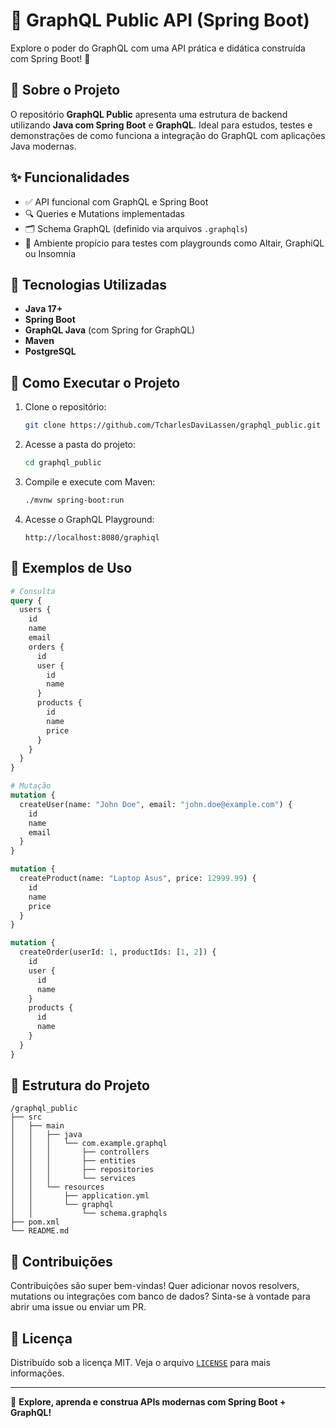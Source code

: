 # 🔗 GraphQL Public API (Spring Boot)

Explore o poder do GraphQL com uma API prática e didática construída com Spring Boot! 🚀

## 🧠 Sobre o Projeto
O repositório **GraphQL Public** apresenta uma estrutura de backend utilizando **Java com Spring Boot** e **GraphQL**. Ideal para estudos, testes e demonstrações de como funciona a integração do GraphQL com aplicações Java modernas.

## ✨ Funcionalidades
- ✅ API funcional com GraphQL e Spring Boot
- 🔍 Queries e Mutations implementadas
- 🗂️ Schema GraphQL (definido via arquivos `.graphqls`)
- 🧪 Ambiente propício para testes com playgrounds como Altair, GraphiQL ou Insomnia

## 🧰 Tecnologias Utilizadas
- **Java 17+**
- **Spring Boot**
- **GraphQL Java** (com Spring for GraphQL)
- **Maven**
- **PostgreSQL**

## 🚀 Como Executar o Projeto
1. Clone o repositório:
   ```bash
   git clone https://github.com/TcharlesDaviLassen/graphql_public.git
   ```
2. Acesse a pasta do projeto:
   ```bash
   cd graphql_public
   ```
3. Compile e execute com Maven: 	
   ```bash
   ./mvnw spring-boot:run
   ```
4. Acesse o GraphQL Playground:
   ```
   http://localhost:8080/graphiql
   ```

## 🧪 Exemplos de Uso
```graphql
# Consulta
query {
  users {
    id
    name
    email
    orders {
      id
      user {
      	id
        name
      }
      products {
        id
        name
        price
      }
    }
  }
}

# Mutação
mutation {
  createUser(name: "John Doe", email: "john.doe@example.com") {
    id
    name
    email
  }
}

mutation {
  createProduct(name: "Laptop Asus", price: 12999.99) {
    id
    name
    price
  }
}

mutation {
  createOrder(userId: 1, productIds: [1, 2]) {
    id
    user {
      id
      name
    }
    products {
      id
      name
    }
  }
}
```

## 📁 Estrutura do Projeto
```
/graphql_public
├── src
│   ├── main
│   │   ├── java
│   │   │   └── com.example.graphql
│   │   │       ├── controllers
│   │   │       ├── entities
│   │   │       ├── repositories
│   │   │       └── services
│   │   └── resources
│   │       ├── application.yml
│   │       └── graphql
│   │           └── schema.graphqls
├── pom.xml
└── README.md
```

## 🙌 Contribuições
Contribuições são super bem-vindas! Quer adicionar novos resolvers, mutations ou integrações com banco de dados? Sinta-se à vontade para abrir uma issue ou enviar um PR.

## 📄 Licença
Distribuído sob a licença MIT. Veja o arquivo [`LICENSE`](LICENSE) para mais informações.

---

🎯 **Explore, aprenda e construa APIs modernas com Spring Boot + GraphQL!**

